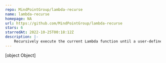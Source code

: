 ```yaml
---
repo: MindPointGroup/lambda-recurse
name: lambda-recurse
homepage: NA
url: https://github.com/MindPointGroup/lambda-recurse
stars: 6
starredAt: 2022-10-25T00:18:12Z
description: |-
    Recursively execute the current Lambda function until a user-defined condition is met
---
```


[object Object]

